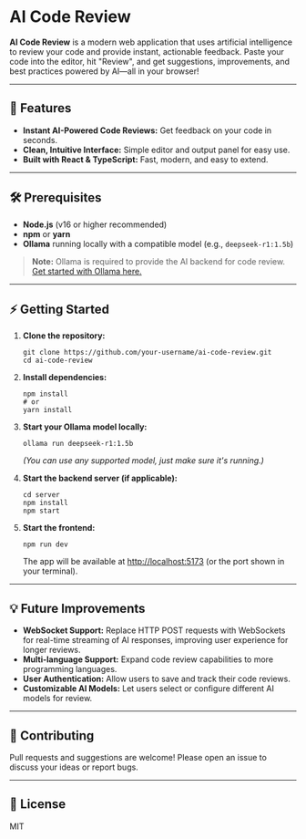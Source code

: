 # AI Code Review

**AI Code Review** is a modern web application that uses artificial intelligence to review your code and provide instant, actionable feedback. Paste your code into the editor, hit "Review", and get suggestions, improvements, and best practices powered by AI—all in your browser!

---

## 🚀 Features

- **Instant AI-Powered Code Reviews:** Get feedback on your code in seconds.
- **Clean, Intuitive Interface:** Simple editor and output panel for easy use.
- **Built with React & TypeScript:** Fast, modern, and easy to extend.

---

## 🛠️ Prerequisites

- **Node.js** (v16 or higher recommended)
- **npm** or **yarn**
- **Ollama** running locally with a compatible model (e.g., `deepseek-r1:1.5b`)

> **Note:** Ollama is required to provide the AI backend for code review.  
> [Get started with Ollama here.](https://ollama.com/)

---

## ⚡ Getting Started

1. **Clone the repository:**
   ```
   git clone https://github.com/your-username/ai-code-review.git
   cd ai-code-review
   ```

2. **Install dependencies:**
   ```
   npm install
   # or
   yarn install
   ```

3. **Start your Ollama model locally:**
   ```
   ollama run deepseek-r1:1.5b
   ```
   *(You can use any supported model, just make sure it's running.)*

4. **Start the backend server (if applicable):**
   ```
   cd server
   npm install
   npm start
   ```

5. **Start the frontend:**
   ```
   npm run dev
   ```
   The app will be available at [http://localhost:5173](http://localhost:5173) (or the port shown in your terminal).

---

## 💡 Future Improvements

- **WebSocket Support:** Replace HTTP POST requests with WebSockets for real-time streaming of AI responses, improving user experience for longer reviews.
- **Multi-language Support:** Expand code review capabilities to more programming languages.
- **User Authentication:** Allow users to save and track their code reviews.
- **Customizable AI Models:** Let users select or configure different AI models for review.

---

## 🤝 Contributing

Pull requests and suggestions are welcome! Please open an issue to discuss your ideas or report bugs.

---

## 📄 License

MIT